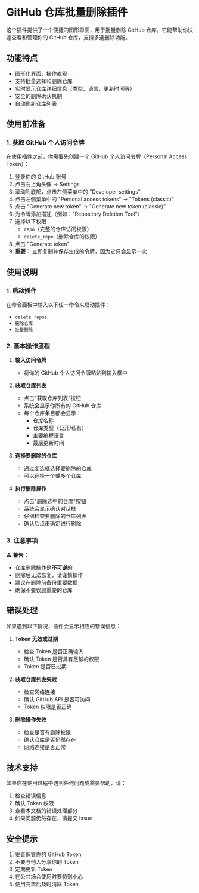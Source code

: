 # GitHub 仓库批量删除插件

这个插件提供了一个便捷的图形界面，用于批量删除 GitHub 仓库。它能帮助你快速查看和管理你的 GitHub 仓库，支持多选删除功能。

## 功能特点

- 图形化界面，操作直观
- 支持批量选择和删除仓库
- 实时显示仓库详细信息（类型、语言、更新时间等）
- 安全的删除确认机制
- 自动刷新仓库列表

## 使用前准备

### 1. 获取 GitHub 个人访问令牌

在使用插件之前，你需要先创建一个 GitHub 个人访问令牌（Personal Access Token）：

1. 登录你的 GitHub 账号
2. 点击右上角头像 -> Settings
3. 滚动到底部，点击左侧菜单中的 "Developer settings"
4. 点击左侧菜单中的 "Personal access tokens" -> "Tokens (classic)"
5. 点击 "Generate new token" -> "Generate new token (classic)"
6. 为令牌添加描述（例如："Repository Deletion Tool"）
7. 选择以下权限：
   - `repo`（完整的仓库访问权限）
   - `delete_repo`（删除仓库的权限）
8. 点击 "Generate token"
9. **重要：** 立即复制并保存生成的令牌，因为它只会显示一次

## 使用说明

### 1. 启动插件

在命令面板中输入以下任一命令来启动插件：
- `delete repos`
- `删除仓库`
- `批量删除`

### 2. 基本操作流程

1. **输入访问令牌**
   - 将你的 GitHub 个人访问令牌粘贴到输入框中

2. **获取仓库列表**
   - 点击"获取仓库列表"按钮
   - 系统会显示你所有的 GitHub 仓库
   - 每个仓库条目都会显示：
     - 仓库名称
     - 仓库类型（公开/私有）
     - 主要编程语言
     - 最后更新时间

3. **选择要删除的仓库**
   - 通过复选框选择要删除的仓库
   - 可以选择一个或多个仓库

4. **执行删除操作**
   - 点击"删除选中的仓库"按钮
   - 系统会显示确认对话框
   - 仔细检查要删除的仓库列表
   - 确认后点击确定进行删除

### 3. 注意事项

⚠️ **警告：**
- 仓库删除操作是**不可逆**的
- 删除后无法恢复，请谨慎操作
- 建议在删除前备份重要数据
- 确保不要误删重要的仓库

## 错误处理

如果遇到以下情况，插件会显示相应的错误信息：

1. **Token 无效或过期**
   - 检查 Token 是否正确输入
   - 确认 Token 是否具有足够的权限
   - Token 是否已过期

2. **获取仓库列表失败**
   - 检查网络连接
   - 确认 GitHub API 是否可访问
   - Token 权限是否正确

3. **删除操作失败**
   - 检查是否有删除权限
   - 确认仓库是否仍然存在
   - 网络连接是否正常

## 技术支持

如果你在使用过程中遇到任何问题或需要帮助，请：

1. 检查错误信息
2. 确认 Token 权限
3. 查看本文档的错误处理部分
4. 如果问题仍然存在，请提交 Issue

## 安全提示

1. 妥善保管你的 GitHub Token
2. 不要与他人分享你的 Token
3. 定期更新 Token
4. 在公共场合使用时要特别小心
5. 使用完毕后及时清除 Token
